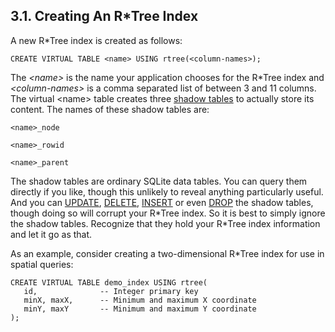 ## 3\.1\. Creating An R\*Tree Index



A new R\*Tree index is created as follows:




```
CREATE VIRTUAL TABLE <name> USING rtree(<column-names>);

```


The *\<name\>* is the name your application chooses for the
R\*Tree index and *\<column\-names\>* is a comma separated list
of between 3 and 11 columns.
The virtual \<name\> table creates three [shadow tables](vtab.html#xshadowname) to actually
store its content. The names of these shadow tables are:




```
<name>_node  

<name>_rowid  

<name>_parent

```


The shadow tables are ordinary SQLite data tables. You can query them
directly if you like, though this unlikely to reveal anything particularly
useful.
And you can [UPDATE](lang_update.html), [DELETE](lang_delete.html), [INSERT](lang_insert.html) or even [DROP](lang_droptable.html)
the shadow tables, though doing so will corrupt your R\*Tree index.
So it is best to simply ignore the shadow tables. Recognize that they
hold your R\*Tree index information and let it go as that.




As an example, consider creating a two\-dimensional R\*Tree index for use in
spatial queries:




```
CREATE VIRTUAL TABLE demo_index USING rtree(
   id,              -- Integer primary key
   minX, maxX,      -- Minimum and maximum X coordinate
   minY, maxY       -- Minimum and maximum Y coordinate
);

```

